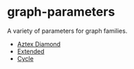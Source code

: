 # graph-parameters
A variety of parameters for graph families.

- [Aztex Diamond](graphs/aztex-diamond.md)
- [Extended](graphs/extended-cube.md)
- [Cycle](graphs/cycle.md)

